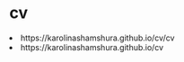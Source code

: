 # cv
<li> https://karolinashamshura.github.io/cv/cv</li>
<li>https://karolinashamshura.github.io/cv</li>
